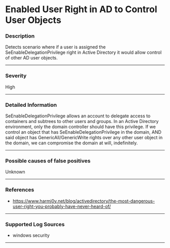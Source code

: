# Enabled User Right in AD to Control User Objects
### Description

Detects scenario where if a user is assigned the SeEnableDelegationPrivilege right in Active Directory it would allow control of other AD user objects.

-------------------
### Severity

High

-------------------
### Detailed Information

SeEnableDelegationPrivilege allows an account to delegate access to containers and subtrees to other users and groups.
In an Active Directory environment, only the domain controller should have this privilege.
If we control an object that has SeEnableDelegationPrivilege in the domain, AND said object has GenericAll/GenericWrite rights over any other user object in the domain, we can compromise the domain at will, indefinitely.

-------------------
### Possible causes of false positives

Unknown

-------------------
### References

- https://www.harmj0y.net/blog/activedirectory/the-most-dangerous-user-right-you-probably-have-never-heard-of/

-------------------
### Supported Log Sources

- windows security

-------------------
